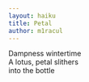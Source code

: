 ```yaml
---
layout: haiku
title: Petal
author: m1racul
---
```


Dampness wintertime<br>
A lotus, petal slithers<br>
into the bottle<br>